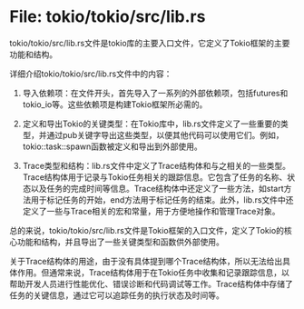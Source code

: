 # File: tokio/tokio/src/lib.rs

tokio/tokio/src/lib.rs文件是tokio库的主要入口文件，它定义了Tokio框架的主要功能和结构。

详细介绍tokio/tokio/src/lib.rs文件中的内容：

1. 导入依赖项：在文件开头，首先导入了一系列的外部依赖项，包括futures和tokio_io等。这些依赖项是构建Tokio框架所必需的。

2. 定义和导出Tokio的关键类型：在Tokio库中，lib.rs文件定义了一些重要的类型，并通过pub关键字导出这些类型，以便其他代码可以使用它们。例如，tokio::task::spawn函数被定义和导出到外部使用。

3. Trace类型和结构：lib.rs文件中定义了Trace结构体和与之相关的一些类型。Trace结构体用于记录与Tokio任务相关的跟踪信息。它包含了任务的名称、状态以及任务的完成时间等信息。Trace结构体中还定义了一些方法，如start方法用于标记任务的开始，end方法用于标记任务的结束。此外，lib.rs文件中还定义了一些与Trace相关的宏和常量，用于方便地操作和管理Trace对象。

总的来说，tokio/tokio/src/lib.rs文件是Tokio框架的入口文件，定义了Tokio的核心功能和结构，并且导出了一些关键类型和函数供外部使用。

关于Trace结构体的用途，由于没有具体提到哪个Trace结构体，所以无法给出具体作用。但通常来说，Trace结构体用于在Tokio任务中收集和记录跟踪信息，以帮助开发人员进行性能优化、错误诊断和代码调试等工作。Trace结构体中存储了任务的关键信息，通过它可以追踪任务的执行状态及时间等。

